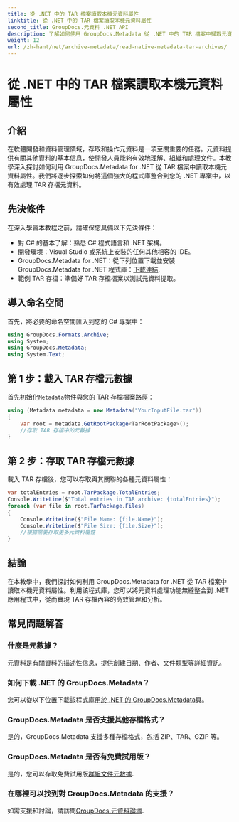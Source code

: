 ```yaml
---
title: 從 .NET 中的 TAR 檔案讀取本機元資料屬性
linktitle: 從 .NET 中的 TAR 檔案讀取本機元資料屬性
second_title: GroupDocs.元資料 .NET API
description: 了解如何使用 GroupDocs.Metadata 從 .NET 中的 TAR 檔案中擷取元資料。本教學將逐步指導您完成流程。
weight: 12
url: /zh-hant/net/archive-metadata/read-native-metadata-tar-archives/
---
```


# 從 .NET 中的 TAR 檔案讀取本機元資料屬性

## 介紹
在軟體開發和資料管理領域，存取和操作元資料是一項至關重要的任務。元資料提供有關其他資料的基本信息，使開發人員能夠有效地理解、組織和處理文件。本教學深入探討如何利用 GroupDocs.Metadata for .NET 從 TAR 檔案中讀取本機元資料屬性。我們將逐步探索如何將這個強大的程式庫整合到您的 .NET 專案中，以有效處理 TAR 存檔元資料。
## 先決條件
在深入學習本教程之前，請確保您具備以下先決條件：
- 對 C# 的基本了解：熟悉 C# 程式語言和 .NET 架構。
- 開發環境：Visual Studio 或系統上安裝的任何其他相容的 IDE。
-  GroupDocs.Metadata for .NET：從下列位置下載並安裝 GroupDocs.Metadata for .NET 程式庫：[下載連結](https://releases.groupdocs.com/metadata/net/).
- 範例 TAR 存檔：準備好 TAR 存檔檔案以測試元資料提取。

## 導入命名空間
首先，將必要的命名空間匯入到您的 C# 專案中：
```csharp
using GroupDocs.Formats.Archive;
using System;
using GroupDocs.Metadata;
using System.Text;
```
## 第 1 步：載入 TAR 存檔元數據
首先初始化`Metadata`物件與您的 TAR 存檔檔案路徑：
```csharp
using (Metadata metadata = new Metadata("YourInputFile.tar"))
{
    var root = metadata.GetRootPackage<TarRootPackage>();
    //存取 TAR 存檔中的元數據
}
```
## 第 2 步：存取 TAR 存檔元數據
載入 TAR 存檔後，您可以存取與其關聯的各種元資料屬性：
```csharp
var totalEntries = root.TarPackage.TotalEntries;
Console.WriteLine($"Total entries in TAR archive: {totalEntries}");
foreach (var file in root.TarPackage.Files)
{
    Console.WriteLine($"File Name: {file.Name}");
    Console.WriteLine($"File Size: {file.Size}");
    //根據需要存取更多元資料屬性
}
```

## 結論
在本教學中，我們探討如何利用 GroupDocs.Metadata for .NET 從 TAR 檔案中讀取本機元資料屬性。利用該程式庫，您可以將元資料處理功能無縫整合到 .NET 應用程式中，從而實現 TAR 存檔內容的高效管理和分析。

## 常見問題解答
### 什麼是元數據？
元資料是有關資料的描述性信息，提供創建日期、作者、文件類型等詳細資訊。
### 如何下載 .NET 的 GroupDocs.Metadata？
您可以從以下位置下載該程式庫[用於 .NET 的 GroupDocs.Metadata](https://releases.groupdocs.com/metadata/net/)頁。
### GroupDocs.Metadata 是否支援其他存檔格式？
是的，GroupDocs.Metadata 支援多種存檔格式，包括 ZIP、TAR、GZIP 等。
### GroupDocs.Metadata 是否有免費試用版？
是的，您可以存取免費試用版[群組文件元數據](https://releases.groupdocs.com/).
### 在哪裡可以找到對 GroupDocs.Metadata 的支援？
如需支援和討論，請訪問[GroupDocs.元資料論壇](https://forum.groupdocs.com/c/metadata/14).